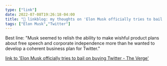 ```yaml
---
type: ["link"]
date: 2022-07-08T19:26:18-04:00
title: "🔗 linkblog: my thoughts on 'Elon Musk officially tries to bail on buying Twitter - The Verge'"
tags: ["Elon Musk","Twitter"]
---
```

Best line: "Musk seemed to relish the ability to make wishful product plans about free speech and corporate independence more than he wanted to develop a coherent business plan for Twitter."
 

[link to 'Elon Musk officially tries to bail on buying Twitter - The Verge'](https://www.theverge.com/2022/7/8/23200961/elon-musk-files-back-out-twitter-deal-breach-of-contract)
